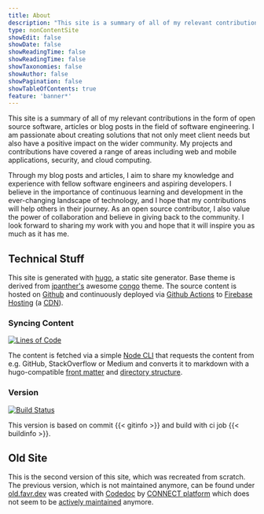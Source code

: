 ```yaml
---
title: About
description: "This site is a summary of all of my relevant contributions in the form of open source software, articles or blog posts."
type: nonContentSite
showEdit: false
showDate: false
showReadingTime: false
showReadingTime: false
showTaxonomies: false
showAuthor: false
showPagination: false
showTableOfContents: true
feature: 'banner*'
---
```


This site is a summary of all of my relevant contributions in the form of open source software, articles or blog posts in the field of software engineering.
I am passionate about creating solutions that not only meet client needs but also have a positive 
impact on the wider community. My projects and contributions have covered a range of areas including web and mobile applications, 
security, and cloud computing.

Through my blog posts and articles, I aim to share my knowledge and experience with fellow software engineers and aspiring 
developers. I believe in the importance of continuous learning and development in the ever-changing landscape of technology, 
and I hope that my contributions will help others in their journey. As an open source contributor, I also value the power 
of collaboration and believe in giving back to the community. I look forward to sharing my work with you and hope that 
it will inspire you as much as it has me.

## Technical Stuff

This site is generated with [hugo](https://gohugo.io/), a static site generator. Base theme is derived from 
[jpanther's](https://github.com/jpanther) awesome [congo](https://github.com/jpanther/congo) theme. The source content
is hosted on [Github](https://github.com/patrickfav/website-favre) and continuously deployed via 
[Github Actions](https://github.com/patrickfav/website-favre/actions) to 
[Firebase Hosting](https://firebase.google.com/docs/hosting) (a [CDN](https://en.wikipedia.org/wiki/Content_delivery_network)).

### Syncing Content 

[![Lines of Code](https://sonarcloud.io/api/project_badges/measure?project=patrickfav_website-favre&metric=ncloc)](https://sonarcloud.io/summary/new_code?id=patrickfav_website-favre)

The content is fetched via a simple [Node CLI](https://github.com/patrickfav/website-favre/tree/main/content-downloader) 
that requests the content from e.g. GitHub, StackOverflow or Medium and converts it to markdown with a hugo-compatible 
[front matter](https://gohugo.io/content-management/front-matter/) and [directory structure](https://gohugo.io/content-management/organization/).

### Version

[![Build Status](https://github.com/patrickfav/website-favre/actions/workflows/build_deploy.yml/badge.svg)](https://github.com/patrickfav/website-favre/actions)

This version is based on commit {{< gitinfo >}} and build with ci job {{< buildinfo >}}.

## Old Site

This is the second version of this site, which was recreated from scratch. The previous version, which is not maintained anymore, can be found 
under [old.favr.dev](https://old.favr.dev/) was created with [Codedoc](https://codedoc.cc/) by [CONNECT platform](https://github.com/CONNECT-platform?type=source) which does not seem to be [actively
maintained](https://github.com/CONNECT-platform/codedoc/) anymore.
